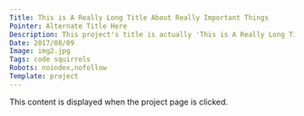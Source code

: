 ```yaml
---
Title: This is A Really Long Title About Really Important Things
Pointer: Alternate Title Here
Description: This project's title is actually 'This is A Really Long Title About Really Important Things', but a shortened version is displayed using the 'pointer' meta attribute.
Date: 2017/08/09
Image: img2.jpg
Tags: code squirrels
Robots: noindex,nofollow
Template: project
---
```


This content is displayed when the project page is clicked.